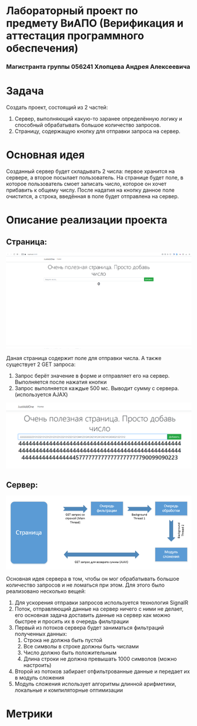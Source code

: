 # Лабораторный проект по предмету ВиАПО (Верификация и аттестация программного обеспечения)
### Магистранта группы 056241 Хлопцева Андрея Алексеевича

# Задача
Создать проект, состоящий из 2 частей:
1. Сервер, выполняющий какую-то заранее определённую логику и способный обрабатывать большое количество запросов.
2. Страницу, содержащую кнопку для отправки запроса на сервер.

# Основная идея
Созданный сервер будет складывать 2 числа: первое хранится на сервере, а второе посылает пользователь. На странице будет поле, в которое пользователь смоет записать число, которое он хочет прибавить к общему числу. После надатия на кнопку данное поле очистится, а строка, введённая в поле будет отправлена на сервер.

# Описание реализации проекта

## Страница:

![Базовый интерфейс](/screenshots/MainPage.png?raw=true)

Даная страница содержит поле для отправки числа. А также существует 2 GET запроса:
1. Запрос берёт значение в форме и отправляет его на сервер. Выполняется после нажатия кнопки
2. Запрос выполняется каждые 500 мс. Выводит сумму с сервера. (используется AJAX)

![Сложение чисел](/screenshots/NumberOutput.png?raw=true)

## Сервер:

![Серверная идея](/screenshots/SystemScheme.png?raw=true)

Основная идея сервера в том, чтобы он мог обрабатывать большое количество запросов и не ломаться при этом. Для этого было реализовано несколько вещей:

1. Для ускорения отправки запросов используется технология SignalR
2. Поток, отправляющий данные на сервер ничего с ними не делает, его основная задача доставить данные на сервер как можно быстрее и просить их в очередь фильтрации
3. Первый из потоков сервера будет заниматься фильтраций полученных данных:
    1. Строка не должна быть пустой
    2. Все символы в строке должны быть числами
    3. Число должно быть положительным
    4. Длина строки не должна превышать 1000 символов (можно настроить)
4. Второй из потоков забирает отфильтрованные данные и передает их в модуль сложения
5. Модуль сложения использует алгоритмы длинной арифметики, локальные и компиляторные оптимизации

# Метрики